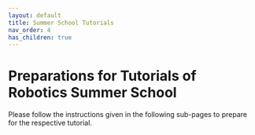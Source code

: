 ```yaml
---
layout: default
title: Summer School Tutorials
nav_order: 4
has_children: true
---
```


# Preparations for Tutorials of Robotics Summer School

Please follow the instructions given in the following sub-pages to prepare for the respective tutorial.


